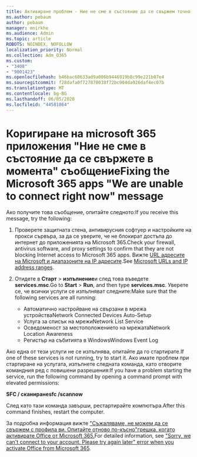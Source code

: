 ```yaml
---
title: Активиране проблем - Ние не сме в състояние да се свържем точно сега
ms.author: pebaum
author: pebaum
manager: mnirkhe
ms.audience: Admin
ms.topic: article
ROBOTS: NOINDEX, NOFOLLOW
localization_priority: Normal
ms.collection: Adm_O365
ms.custom:
- "3408"
- "9001423"
ms.openlocfilehash: b46bac60633ad9a006b9446919b8c99e221b07e4
ms.sourcegitcommit: f28dafa0f727870038f72bc904da926daf4ec07b
ms.translationtype: MT
ms.contentlocale: bg-BG
ms.lasthandoff: 06/05/2020
ms.locfileid: "44581864"
---
```

# <a name="fixing-the-microsoft-365-apps-we-are-unable-to-connect-right-now-message"></a><span data-ttu-id="5a897-102">Коригиране на microsoft 365 приложения "Ние не сме в състояние да се свържете в момента" съобщение</span><span class="sxs-lookup"><span data-stu-id="5a897-102">Fixing the Microsoft 365 apps "We are unable to connect right now" message</span></span>

<span data-ttu-id="5a897-103">Ако получите това съобщение, опитайте следното:</span><span class="sxs-lookup"><span data-stu-id="5a897-103">If you receive this message, try the following:</span></span>

1. <span data-ttu-id="5a897-104">Проверете защитната стена, антивирусния софтуер и настройките на прокси сървъра, за да се уверите, че не блокират достъпа до интернет до приложенията на Microsoft 365.</span><span class="sxs-lookup"><span data-stu-id="5a897-104">Check your firewall, antivirus software, and proxy settings to confirm that they are not blocking Internet access to Microsoft 365 apps.</span></span> <span data-ttu-id="5a897-105">Вижте [URL адресите на Microsoft и диапазоните на IP адресите](https://docs.microsoft.com/office365/enterprise/urls-and-ip-address-ranges).</span><span class="sxs-lookup"><span data-stu-id="5a897-105">See [Microsoft URLs and IP address ranges](https://docs.microsoft.com/office365/enterprise/urls-and-ip-address-ranges).</span></span>

2. <span data-ttu-id="5a897-106">Отидете в **Старт**  >  **изпълнение**и след това въведете **services.msc**.</span><span class="sxs-lookup"><span data-stu-id="5a897-106">Go to **Start** > **Run**, and then type **services.msc**.</span></span> <span data-ttu-id="5a897-107">Уверете се, че всички услуги се изпълняват следните:</span><span class="sxs-lookup"><span data-stu-id="5a897-107">Make sure that the following services are all running:</span></span>
    - <span data-ttu-id="5a897-108">Автоматично настройване на свързани в мрежа устройства</span><span class="sxs-lookup"><span data-stu-id="5a897-108">Network Connected Devices Auto-Setup</span></span>
    - <span data-ttu-id="5a897-109">Услуга за списък на мрежи</span><span class="sxs-lookup"><span data-stu-id="5a897-109">Network List Service</span></span>
    - <span data-ttu-id="5a897-110">Осведоменост за местоположението на мрежата</span><span class="sxs-lookup"><span data-stu-id="5a897-110">Network Location Awareness</span></span>
    - <span data-ttu-id="5a897-111">Регистър на събитията в Windows</span><span class="sxs-lookup"><span data-stu-id="5a897-111">Windows Event Log</span></span>

<span data-ttu-id="5a897-112">Ако една от тези услуги не се изпълнява, опитайте да го стартирате.</span><span class="sxs-lookup"><span data-stu-id="5a897-112">If one of these services is not running, try to start it.</span></span> <span data-ttu-id="5a897-113">Ако имате проблем при стартиране на услугата, изпълнете следната команда, като отворите командния ред с повишени разрешения:</span><span class="sxs-lookup"><span data-stu-id="5a897-113">If you have a problem starting the service, run the following command by opening a command prompt with elevated permissions:</span></span>

<span data-ttu-id="5a897-114">**SFC / сканиране**</span><span class="sxs-lookup"><span data-stu-id="5a897-114">**sfc /scannow**</span></span>

<span data-ttu-id="5a897-115">След като тази команда завърши, рестартирайте компютъра.</span><span class="sxs-lookup"><span data-stu-id="5a897-115">After this command finishes, restart the computer.</span></span>

<span data-ttu-id="5a897-116">За подробна информация вижте ["Съжаляваме, не можем да се свържем с профила ви. Опитайте отново по-късно"грешка, когато активирате Office от Microsoft 365.](https://docs.microsoft.com/office/troubleshoot/activation-installation/issue-when-activate-office-from-office-365)</span><span class="sxs-lookup"><span data-stu-id="5a897-116">For detailed information, see ["Sorry, we can't connect to your account. Please try again later" error when you activate Office from Microsoft 365](https://docs.microsoft.com/office/troubleshoot/activation-installation/issue-when-activate-office-from-office-365).</span></span>